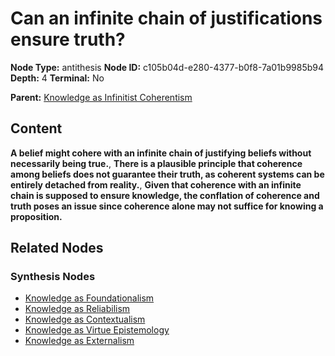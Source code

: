 # Can an infinite chain of justifications ensure truth?

**Node Type:** antithesis
**Node ID:** c105b04d-e280-4377-b0f8-7a01b9985b94
**Depth:** 4
**Terminal:** No

**Parent:** [Knowledge as Infinitist Coherentism](knowledge-as-infinitist-coherentism-synthesis-4de02165-7d0a-471e-81e6-f0aae7a09378.md)

## Content

**A belief might cohere with an infinite chain of justifying beliefs without necessarily being true.**, **There is a plausible principle that coherence among beliefs does not guarantee their truth, as coherent systems can be entirely detached from reality.**, **Given that coherence with an infinite chain is supposed to ensure knowledge, the conflation of coherence and truth poses an issue since coherence alone may not suffice for knowing a proposition.**

## Related Nodes

### Synthesis Nodes

- [Knowledge as Foundationalism](knowledge-as-foundationalism-synthesis-450297a9-2804-4ce0-a711-8b94ecb1d6de.md)
- [Knowledge as Reliabilism](knowledge-as-reliabilism-synthesis-aae35917-1e8e-4672-96b7-1bcc7fdf8bab.md)
- [Knowledge as Contextualism](knowledge-as-contextualism-synthesis-76a2b842-27aa-4f21-a5f2-f452a79773bb.md)
- [Knowledge as Virtue Epistemology](knowledge-as-virtue-epistemology-synthesis-58df9db0-9bee-49bd-bc67-5a396a881909.md)
- [Knowledge as Externalism](knowledge-as-externalism-synthesis-e9f60cc7-5b5c-4257-8977-b4adaf3fb36b.md)
